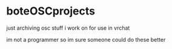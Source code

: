 # boteOSCprojects
just archiving osc stuff i work on for use in vrchat


im not a programmer so im sure someone could do these better
